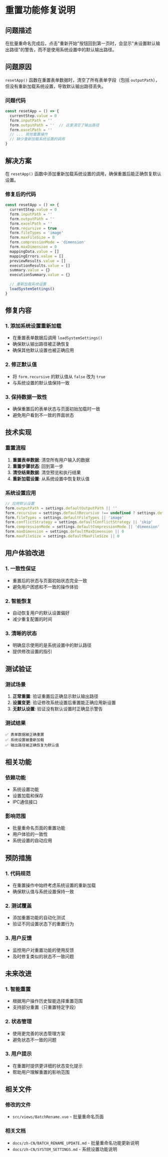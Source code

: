 # 重置功能修复说明

## 问题描述

在批量重命名完成后，点击"重新开始"按钮回到第一页时，会显示"未设置默认输出路径"的警告，而不是使用系统设置中的默认输出路径。

## 问题原因

`resetApp()` 函数在重置表单数据时，清空了所有表单字段（包括 `outputPath`），但没有重新加载系统设置，导致默认输出路径丢失。

### 问题代码
```javascript
const resetApp = () => {
  currentStep.value = 0
  form.inputPath = ''
  form.outputPath = ''  // 这里清空了输出路径
  form.excelPath = ''
  // ... 其他重置操作
  // 缺少重新加载系统设置的调用
}
```

## 解决方案

在 `resetApp()` 函数中添加重新加载系统设置的调用，确保重置后能正确恢复默认设置。

### 修复后的代码
```javascript
const resetApp = () => {
  currentStep.value = 0
  form.inputPath = ''
  form.outputPath = ''
  form.excelPath = ''
  form.recursive = true
  form.fileTypes = 'image'
  form.maxFileSize = 0
  form.compressionMode = 'dimension'
  form.maxDimension = 0
  mappingData.value = []
  mappingErrors.value = []
  previewResults.value = []
  executionResults.value = []
  summary.value = {}
  executionSummary.value = {}
  
  // 重新加载系统设置
  loadSystemSettings()
}
```

## 修复内容

### 1. 添加系统设置重新加载
- 在重置表单数据后调用 `loadSystemSettings()`
- 确保默认输出路径被正确恢复
- 确保其他默认设置也被正确应用

### 2. 修正默认值
- 将 `form.recursive` 的默认值从 `false` 改为 `true`
- 与系统设置的默认值保持一致

### 3. 保持数据一致性
- 确保重置后的表单状态与页面初始加载时一致
- 避免用户看到不一致的界面状态

## 技术实现

### 重置流程
1. **重置表单数据**: 清空所有用户输入的数据
2. **重置步骤状态**: 回到第一步
3. **清空结果数据**: 清空预览和执行结果
4. **重新加载设置**: 从系统设置中恢复默认值

### 系统设置应用
```javascript
// 应用默认设置
form.outputPath = settings.defaultOutputPath || ''
form.recursive = settings.defaultRecursive !== undefined ? settings.defaultRecursive : true
form.fileTypes = settings.defaultFileTypes || 'image'
form.conflictStrategy = settings.defaultConflictStrategy || 'skip'
form.compressionMode = settings.defaultCompressionMode || 'dimension'
form.maxDimension = settings.defaultMaxDimension || 0
form.maxFileSize = settings.defaultMaxFileSize || 0
```

## 用户体验改进

### 1. 一致性保证
- 重置后的状态与页面初始状态完全一致
- 避免用户困惑和不一致的操作体验

### 2. 智能恢复
- 自动恢复用户的默认设置偏好
- 减少重复配置的时间

### 3. 清晰的状态
- 明确显示使用的是系统设置中的默认路径
- 提供修改设置的指引

## 测试验证

### 测试场景
1. **正常重置**: 验证重置后正确显示默认输出路径
2. **设置变更**: 验证修改系统设置后重置能正确应用新设置
3. **无默认设置**: 验证没有默认设置时正确显示警告

### 测试结果
```
✅ 表单数据被正确重置
✅ 系统设置被重新加载
✅ 输出路径被正确恢复为默认值
```

## 相关功能

### 依赖功能
- 系统设置功能
- 设置加载和保存
- IPC通信接口

### 影响范围
- 批量重命名页面的重置功能
- 用户体验的一致性
- 系统设置的自动应用

## 预防措施

### 1. 代码规范
- 在重置操作中始终考虑系统设置的重新加载
- 确保默认值与系统设置保持一致

### 2. 测试覆盖
- 添加重置功能的自动化测试
- 验证不同设置状态下的重置行为

### 3. 用户反馈
- 监控用户对重置功能的使用反馈
- 及时修复类似的状态不一致问题

## 未来改进

### 1. 智能重置
- 根据用户操作历史智能选择重置范围
- 支持部分重置（只重置特定字段）

### 2. 状态管理
- 使用更完善的状态管理方案
- 避免状态不一致的问题

### 3. 用户提示
- 在重置时提供更详细的状态变化提示
- 帮助用户理解重置的影响范围

## 相关文件

### 修改的文件
- `src/views/BatchRename.vue` - 批量重命名页面

### 相关文档
- `docs/zh-CN/BATCH_RENAME_UPDATE.md` - 批量重命名功能更新说明
- `docs/zh-CN/SYSTEM_SETTINGS.md` - 系统设置功能说明
